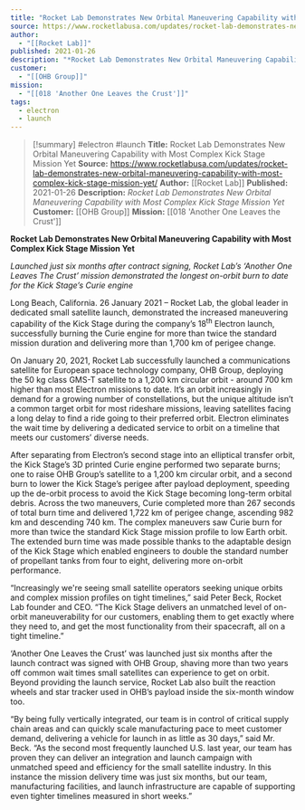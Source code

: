 ```yaml
---
title: "Rocket Lab Demonstrates New Orbital Maneuvering Capability with Most Complex Kick Stage Mission Yet "
source: https://www.rocketlabusa.com/updates/rocket-lab-demonstrates-new-orbital-maneuvering-capability-with-most-complex-kick-stage-mission-yet/
author:
  - "[[Rocket Lab]]"
published: 2021-01-26
description: "*Rocket Lab Demonstrates New Orbital Maneuvering Capability with Most Complex Kick Stage Mission Yet*"
customer:
  - "[[OHB Group]]"
mission:
  - "[[018 'Another One Leaves the Crust']]"
tags:
  - electron
  - launch
---
```

>[!summary]
#electron #launch
**Title:** Rocket Lab Demonstrates New Orbital Maneuvering Capability with Most Complex Kick Stage Mission Yet 
**Source:** https://www.rocketlabusa.com/updates/rocket-lab-demonstrates-new-orbital-maneuvering-capability-with-most-complex-kick-stage-mission-yet/
**Author:** [[Rocket Lab]]
**Published:** 2021-01-26
**Description:** *Rocket Lab Demonstrates New Orbital Maneuvering Capability with Most Complex Kick Stage Mission Yet*
**Customer:** [[OHB Group]]
**Mission:** [[018 'Another One Leaves the Crust']]

**Rocket Lab Demonstrates New Orbital Maneuvering Capability with Most Complex Kick Stage Mission Yet**

*Launched just six months after contract signing, Rocket Lab’s ‘Another One Leaves The Crust’ mission demonstrated the longest on-orbit burn to date for the Kick Stage’s Curie engine* 

Long Beach, California. 26 January 2021 – Rocket Lab, the global leader in dedicated small satellite launch, demonstrated the increased maneuvering capability of the Kick Stage during the company’s 18<sup>th</sup> Electron launch, successfully burning the Curie engine for more than twice the standard mission duration and delivering more than 1,700 km of perigee change.

On January 20, 2021, Rocket Lab successfully launched a communications satellite for European space technology company, OHB Group, deploying the 50 kg class GMS-T satellite to a 1,200 km circular orbit - around 700 km higher than most Electron missions to date. It’s an orbit increasingly in demand for a growing number of constellations, but the unique altitude isn’t a common target orbit for most rideshare missions, leaving satellites facing a long delay to find a ride going to their preferred orbit. Electron eliminates the wait time by delivering a dedicated service to orbit on a timeline that meets our customers’ diverse needs.

After separating from Electron’s second stage into an elliptical transfer orbit, the Kick Stage’s 3D printed Curie engine performed two separate burns; one to raise OHB Group’s satellite to a 1,200 km circular orbit, and a second burn to lower the Kick Stage’s perigee after payload deployment, speeding up the de-orbit process to avoid the Kick Stage becoming long-term orbital debris. Across the two maneuvers, Curie completed more than 267 seconds of total burn time and delivered 1,722 km of perigee change, ascending 982 km and descending 740 km. The complex maneuvers saw Curie burn for more than twice the standard Kick Stage mission profile to low Earth orbit. The extended burn time was made possible thanks to the adaptable design of the Kick Stage which enabled engineers to double the standard number of propellant tanks from four to eight, delivering more on-orbit performance. 

“Increasingly we're seeing small satellite operators seeking unique orbits and complex mission profiles on tight timelines,” said Peter Beck, Rocket Lab founder and CEO. “The Kick Stage delivers an unmatched level of on-orbit maneuverability for our customers, enabling them to get exactly where they need to, and get the most functionality from their spacecraft, all on a tight timeline.”

‘Another One Leaves the Crust’ was launched just six months after the launch contract was signed with OHB Group, shaving more than two years off common wait times small satellites can experience to get on orbit. Beyond providing the launch service, Rocket Lab also built the reaction wheels and star tracker used in OHB’s payload inside the six-month window too.

“By being fully vertically integrated, our team is in control of critical supply chain areas and can quickly scale manufacturing pace to meet customer demand, delivering a vehicle for launch in as little as 30 days,” said Mr. Beck. “As the second most frequently launched U.S. last year, our team has proven they can deliver an integration and launch campaign with unmatched speed and efficiency for the small satellite industry. In this instance the mission delivery time was just six months, but our team, manufacturing facilities, and launch infrastructure are capable of supporting even tighter timelines measured in short weeks.”
